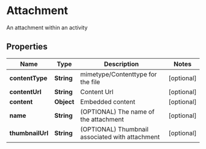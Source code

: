 

# Attachment

An attachment within an activity

## Properties

| Name | Type | Description | Notes |
|------------ | ------------- | ------------- | -------------|
|**contentType** | **String** | mimetype/Contenttype for the file |  [optional] |
|**contentUrl** | **String** | Content Url |  [optional] |
|**content** | **Object** | Embedded content |  [optional] |
|**name** | **String** | (OPTIONAL) The name of the attachment |  [optional] |
|**thumbnailUrl** | **String** | (OPTIONAL) Thumbnail associated with attachment |  [optional] |



